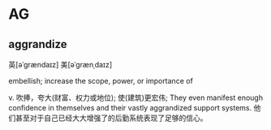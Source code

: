 # AG

## aggrandize

英\[əˈgrændaɪz\] 美\[əˈgrænˌdaɪz\]

embellish; increase the scope, power, or importance of

v. 吹捧，夸大\(财富、权力或地位\); 使\(建筑\)更宏伟; They even manifest enough confidence in themselves and their vastly aggrandized support systems. 他们甚至对于自己已经大大增强了的后勤系统表现了足够的信心。

